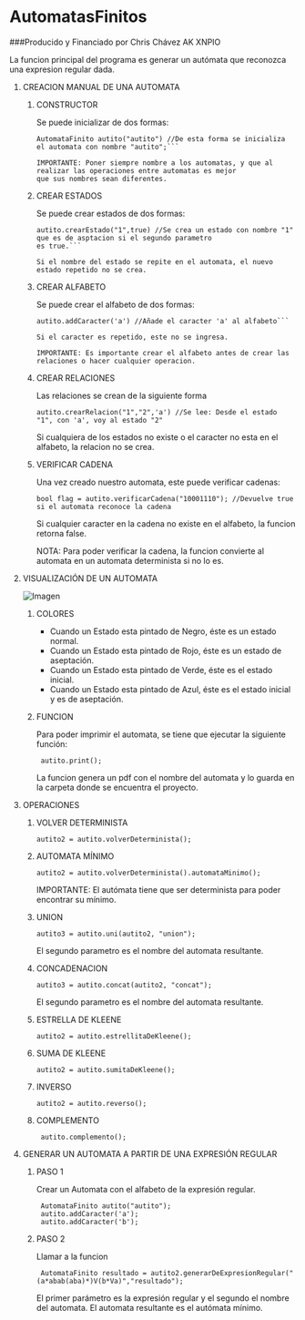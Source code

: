 # AutomatasFinitos

###Producido y Financiado por Chris Chávez AK XNPIO

La funcion principal del programa es generar un autómata que reconozca una expresion regular dada.

1. CREACION MANUAL DE UNA AUTOMATA

    1. CONSTRUCTOR
    
        Se puede inicializar de dos formas:
        
          ```AutomataFinito autito //De esta forma se inicializa el automata con nombre "AutomataDefault";
          AutomataFinito autito("autito") //De esta forma se inicializa el automata con nombre "autito";```
          
        IMPORTANTE: Poner siempre nombre a los automatas, y que al realizar las operaciones entre automatas es mejor
        que sus nombres sean diferentes.
        
    2. CREAR ESTADOS
    
        Se puede crear estados de dos formas:
        
          ```autito.crearEstado("1") //Se crea un estado de no aseptacion con nombre "1";
          autito.crearEstado("1",true) //Se crea un estado con nombre "1" que es de asptacion si el segundo parametro                                          es true.```
          
        Si el nombre del estado se repite en el automata, el nuevo estado repetido no se crea.
        
    3. CREAR ALFABETO
    
        Se puede crear el alfabeto de dos formas:
        
          ```autito.crearAlfabeto(alfabeto) //Donde alfabeto es un list<char>
          autito.addCaracter('a') //Añade el caracter 'a' al alfabeto```
          
        Si el caracter es repetido, este no se ingresa.
        
        IMPORTANTE: Es importante crear el alfabeto antes de crear las relaciones o hacer cualquier operacion.
    
    4. CREAR RELACIONES
    
        Las relaciones se crean de la siguiente forma
        
          ```autito.crearRelacion("1","2",'a') //Se lee: Desde el estado "1", con 'a', voy al estado "2"```
          
        Si cualquiera de los estados no existe o el caracter no esta en el alfabeto, la relacion no se crea.
    
    5. VERIFICAR CADENA
    
        Una vez creado nuestro automata, este puede verificar cadenas:
      
        ```bool flag = autito.verificarCadena("10001110"); //Devuelve true si el automata reconoce la cadena```
        
        Si cualquier caracter en la cadena no existe en el alfabeto, la funcion retorna false.
        
        NOTA: Para poder verificar la cadena, la funcion convierte al automata en un automata determinista si no lo es.
        
2. VISUALIZACIÓN DE UN AUTOMATA

    ![Imagen](/home/Documentos/AutomatasFInitos/autito.jpg)
    
    1. COLORES
    
        * Cuando un Estado esta pintado de Negro, éste es un estado normal.
        * Cuando un Estado esta pintado de Rojo, éste es un estado de aseptación.
        * Cuando un Estado esta pintado de Verde, éste es el estado inicial.
        * Cuando un Estado esta pintado de Azul, éste es el estado inicial y es de aseptación.
    
    2. FUNCION
    
        Para poder imprimir el automata, se tiene que ejecutar la siguiente función:
        
            autito.print();
        
        La funcion genera un pdf con el nombre del automata y lo guarda en la carpeta donde se encuentra el proyecto.

3. OPERACIONES

    1. VOLVER DETERMINISTA
    
        ```autito2 = autito.volverDeterminista();```

    2. AUTOMATA MÍNIMO
    
        ```autito2 = autito.volverDeterminista().automataMinimo();```
        
        IMPORTANTE: El autómata tiene que ser determinista para poder encontrar su mínimo.
    
    3. UNION
    
        ```autito3 = autito.uni(autito2, "union");```
        
        El segundo parametro es el nombre del automata resultante.
        
    4. CONCADENACION
    
        ```autito3 = autito.concat(autito2, "concat");```
        
        El segundo parametro es el nombre del automata resultante.
        
    5. ESTRELLA DE KLEENE
    
        ```autito2 = autito.estrellitaDeKleene();```
        
    6. SUMA DE KLEENE
    
        ```autito2 = autito.sumitaDeKleene();```
        
    7. INVERSO
    
        ```autito2 = autito.reverso();```
        
    8. COMPLEMENTO
    
            autito.complemento();
    
4. GENERAR UN AUTOMATA A PARTIR DE UNA EXPRESIÓN REGULAR

    1. PASO 1
        
        Crear un Automata con el alfabeto de la expresión regular.
        
            AutomataFinito autito("autito");
            autito.addCaracter('a');
            autito.addCaracter('b');
    
    2. PASO 2
    
        Llamar a la funcion
        
            AutomataFinito resultado = autito2.generarDeExpresionRegular("(a*abab(aba)*)V(b*Va)","resultado");
        
        El primer parámetro es la expresión regular y el segundo el nombre del automata.
        El automata resultante es el autómata mínimo.

